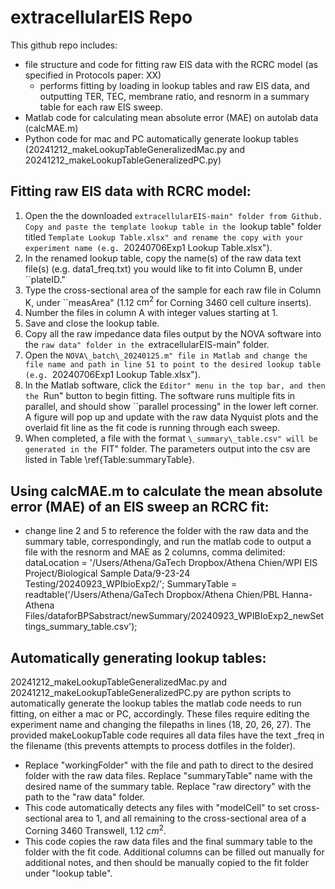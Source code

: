 # extracellularEIS Repo

This github repo includes:
- file structure and code for fitting raw EIS data with the RCRC model (as specified in Protocols paper: XX)
  - performs fitting by loading in lookup tables and raw EIS data, and outputting TER, TEC, membrane ratio, and resnorm in a summary table for each raw EIS sweep.
- Matlab code for calculating mean absolute error (MAE) on autolab data (calcMAE.m)
- Python code for mac and PC automatically generate lookup tables (20241212_makeLookupTableGeneralizedMac.py and 20241212_makeLookupTableGeneralizedPC.py)

## Fitting raw EIS data with RCRC model:
1. Open the the downloaded ``extracellularEIS-main" folder from Github. Copy and paste the template lookup table in the ``lookup table" folder titled ``Template Lookup Table.xlsx" and rename the copy with your experiment name (e.g. ``20240706Exp1 Lookup Table.xlsx").
2. In the renamed lookup table, copy the name(s) of the raw data text file(s) (e.g. data1\_freq.txt) you would like to fit into Column B, under ``plateID."
3. Type the cross-sectional area of the sample for each raw file in Column K, under ``measArea" (1.12 $\mathrm{cm^2}$ for Corning 3460 cell culture inserts).
4. Number the files in column A with integer values starting at 1.
5. Save and close the lookup table.
6. Copy all the raw impedance data files output by the NOVA software into the ``raw data" folder in the ``extracellularEIS-main" folder.
7. Open the ``NOVA\_batch\_20240125.m" file in Matlab and change the file name and path in line 51 to point to the desired lookup table (e.g. ``20240706Exp1 Lookup Table.xlsx").
8. In the Matlab software, click the ``Editor" menu in the top bar, and then the ``Run" button to begin fitting. The software runs multiple fits in parallel, and should show ``parallel processing" in the lower left corner. A figure will pop up and update with the raw data Nyquist plots and the overlaid fit line as the fit code is running through each sweep.
9. When completed, a file with the format ``\_summary\_table.csv" will be generated in the ``FIT" folder. The parameters output into the csv are listed in Table \ref{Table:summaryTable}. 

## Using calcMAE.m to calculate the mean absolute error (MAE) of an EIS sweep an RCRC fit:
- change line 2 and 5 to reference the folder with the raw data and the summary table, correspondingly, and run the matlab code to output a file with the resnorm and MAE as 2 columns, comma delimited:
dataLocation = '/Users/Athena/GaTech Dropbox/Athena Chien/WPI EIS Project/Biological Sample Data/9-23-24 Testing/20240923_WPIbioExp2/';
SummaryTable = readtable('/Users/Athena/GaTech Dropbox/Athena Chien/PBL Hanna-Athena Files/dataforBPSabstract/newSummary/20240923_WPIBIoExp2_newSettings_summary_table.csv');

## Automatically generating lookup tables:
20241212_makeLookupTableGeneralizedMac.py and 20241212_makeLookupTableGeneralizedPC.py are python scripts to automatically generate the lookup tables the matlab code needs to run fitting, on either a mac or PC, accordingly.
These files require editing the experiment name and changing the filepaths in lines (18, 20, 26, 27).
The provided makeLookupTable code requires all data files have the text _freq in the filename (this prevents attempts to process dotfiles in the folder).
- Replace "workingFolder" with the file and path to direct to the desired folder with the raw data files. Replace "summaryTable" name with the desired name of the summary table. Replace "raw directory" with the path to the "raw data" folder.
- This code automatically detects any files with "modelCell" to set cross-sectional area to 1, and all remaining to the cross-sectional area of a Corning 3460 Transwell, 1.12 $cm^{2}$.
- This code copies the raw data files and the final summary table to the folder with the fit code. Additional columns can be filled out manually for additional notes, and then should be manually copied to the fit folder under "lookup table".
